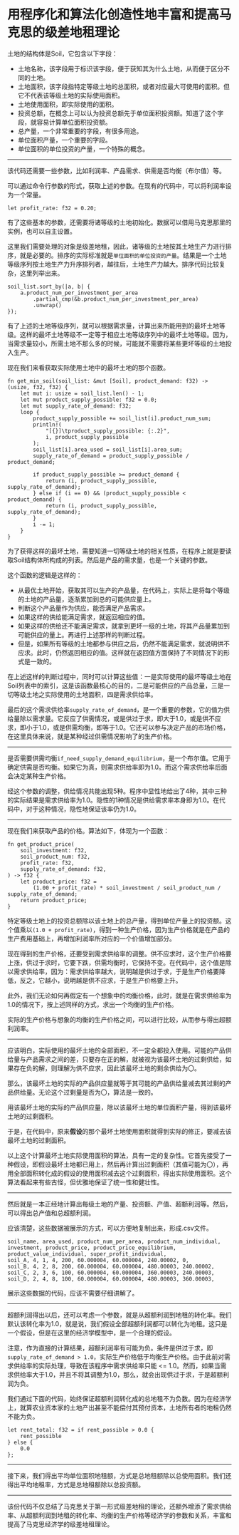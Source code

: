# 用程序化和算法化创造性地丰富和提高马克思的级差地租理论

土地的结构体是Soil，它包含以下字段：

- 土地名称，该字段用于标识该字段，便于获知其为什么土地，从而便于区分不同的土地。
- 土地面积，该字段指特定等级土地的总面积，或者对应最大可使用的面积。但它不代表该等级土地的实际使用面积。
- 土地使用面积，即实际使用的面积。
- 投资总额，在概念上可以认为投资总额先于单位面积投资额。知道了这个字段，就容易计算单位面积投资额。
- 总产量，一个非常重要的字段，有很多用途。
- 单位面积产量，一个重要的字段。
- 单位面积的单位投资的产量，一个特殊的概念。

---

该代码还需要一些参数，比如利润率、产品需求、供需是否均衡（布尔值）等。

可以通过命令行参数的形式，获取上述的参数。在现有的代码中，可以将利润率设为一个常量。

```
let profit_rate: f32 = 0.20;
```

有了这些基本的参数，还需要将诸等级的土地初始化。数据可以借用马克思那里的实例，也可以自主设置。

这里我们需要处理的对象是级差地租，因此，诸等级的土地按其土地生产力进行排序，就是必要的。排序的实际标准就是`单位面积的单位投资的产量`。结果是一个土地等级序列按土地生产力升序排列者，越往后，土地生产力越大。排序代码比较复杂，这里列举出来。

```
soil_list.sort_by(|a, b| {
    a.product_num_per_investment_per_area
        .partial_cmp(&b.product_num_per_investment_per_area)
        .unwrap()
});
```

有了上述的土地等级序列，就可以根据需求量，计算出来所能用到的最坏土地等级。这样的最坏土地等级不一定等于相应土地等级序列中的最坏土地等级。因为，当需求量较小，所需土地不那么多的时候，可能就不需要将某些更坏等级的土地投入生产。

现在我们来看获取实际使用土地中的最坏土地的那个函数。

```
fn get_min_soil(soil_list: &mut [Soil], product_demand: f32) -> (usize, f32, f32) {
    let mut i: usize = soil_list.len() - 1;
    let mut product_supply_possible: f32 = 0.0;
    let mut supply_rate_of_demand: f32;
    loop {
        product_supply_possible += soil_list[i].product_num_sum;
        println!(
            "[{}]\tproduct_supply_possible: {:.2}",
            i, product_supply_possible
        );
        soil_list[i].area_used = soil_list[i].area_sum;
        supply_rate_of_demand = product_supply_possible / product_demand;

        if product_supply_possible >= product_demand {
            return (i, product_supply_possible, supply_rate_of_demand);
        } else if (i == 0) && (product_supply_possible < product_demand) {
            return (i, product_supply_possible, supply_rate_of_demand);
        }
        i -= 1;
    }
}
```

为了获得这样的最坏土地，需要知道一切等级土地的相关性质，在程序上就是要读取Soil结构体所构成的列表。然后是产品的需求量，也是一个关键的参数。

这个函数的逻辑是这样的：

- 从最优土地开始，获取其可以生产的产品量，在代码上，实际上是将每个等级的土地的产品量，逐渐累加到总的可能供应量上。
- 判断这个产品量作为供应，能否满足产品需求。
- 如果这样的供给能满足需求，就返回相应的值。
- 如果这样的供给还不能满足需求，就拿到更坏一级的土地，将其产品量累加到可能供应的量上。再进行上述那样的判断过程。
- 但是，如果所有等级的土地都参与供应之后，仍然不能满足需求，就说明供不应求。此时，仍然返回相应的值。这样就在返回值方面保持了不同情况下的形式是一致的。

在上述这样的判断过程中，同时可以计算这些值：一是实际使用的最坏等级土地在Soil列表中的索引，这是该函数最核心的目的，二是可能供应的产品总量，三是一切等级土地之实际使用的土地面积，四是需求供给率。

最后的这个需求供给率`supply_rate_of_demand`，是一个重要的参数，它的值为供给量除以需求量。它反应了供需情况，或是供过于求，即大于1.0，或是供不应求，即小于1.0，或是供需均衡，即等于1.0。它还可以参与决定产品的市场价格，在这里具体来说，就是某种经过供需情况影响了的生产价格。

---

是否需要供需均衡`if_need_supply_demand_equilibrium`，是一个布尔值。它用于确定供需是否均衡。如果它为真，则需求供给率即为1.0。而这个需求供给率后面会决定某种生产价格。

经这个参数的调整，供给情况共能出现5种。程序中显性地给出了4种，其中三种的实际结果是需求供给率为1.0。隐性的1种情况是供给需求率本身即为1.0。在代码中，对于这种情况，隐性地保证该率仍为1.0。

---

现在我们来获取产品的价格。算法如下，体现为一个函数：

```
fn get_product_price(
    soil_investment: f32,
    soil_product_num: f32,
    profit_rate: f32,
    supply_rate_of_demand: f32,
) -> f32 {
    let product_price: f32 =
        (1.00 + profit_rate) * soil_investment / soil_product_num / supply_rate_of_demand;
    return product_price;
}

```

特定等级土地上的投资总额除以该土地上的总产量，得到单位产量上的投资额。这个值乘以`(1.0 + profit_rate)`，得到一种生产价格，因为生产价格就是在产品的生产费用基础上，再增加利润率所对应的一个价值增加部分。

现在得到的生产价格，还要受到需求供给率的调整。供不应求时，这个生产价格要上涨，供过于求时，它要下跌，供需均衡时，它保持不变。在代码中，这个值是除以需求供给率，因为：需求供给率越大，说明越是供过于求，于是生产价格要降低，反之，它越小，说明越是供不应求，于是生产价格要上升。

此外，我们无论如何再假定有一个想象中的均衡价格，此时，就是在需求供给率为1.0的情况下，按上述同样的方式，求出一个均衡的生产价格。

实际的生产价格与想象的均衡的生产价格之间，可以进行比较，从而参与得出超额利润率。

---

应该明白，实际使用的最坏土地的全部面积，不一定全都投入使用。可能的产品供给量与产品需求之间的差，只要存在正的解，就被视为该最坏土地的过剩供给，如果存在负的解，则理解为供不应求，因此该最坏土地的剩余供给为〇。

那么，该最坏土地的实际的产品供应量就等于其可能的产品供给量减去其过剩的产品供给量。无论这个过剩量是否为〇，算法是一致的。

用该最坏土地的实际的产品供应量，除以该最坏土地的单位面积产量，得到该最坏土地的过剩面积。

于是，在代码中，原来**假设**的那个最坏土地使用面积就得到实际的修正，要减去该最坏土地的过剩面积。

以上这个计算最坏土地实际使用面积的算法，具有一定的复杂性。它首先接受了一种假设，即假设最坏土地都已用上，然后再计算出过剩面积（其值可能为〇），再用全部面积转化成的假设的使用面积减去这个过剩面积，得出实际使用面积。这个算法看起来有些古怪，但优雅地保证了统一性和健壮性。

---

然后就是一本正经地计算出每级土地的产量、投资额、产值、超额利润等。然后，可以得出总产值和总超额利润。

应该清楚，这些数据被展示的方式，可以方便地复制出来，形成.csv文件。

```
soil_name, area_used, product_num_per_area, product_num_individual, investment, product_price, product_price_equilibrium, product_value_individual, super_profit_individual,
soil_A, 4, 1, 4, 200, 60.000004, 60.000004, 240.00002, 0,
soil_B, 4, 2, 8, 200, 60.000004, 60.000004, 480.00003, 240.00002,
soil_C, 2, 3, 6, 100, 60.000004, 60.000004, 360.00003, 240.00003,
soil_D, 2, 4, 8, 100, 60.000004, 60.000004, 480.00003, 360.00003,
```

展示这些数据的代码，应该不需要仔细讲解了。

---

超额利润得出以后，还可以考虑一个参数，就是从超额利润到地租的转化率。我们默认该转化率为1.0，就是说，我们假设全部超额利润都可以转化为地租。这只是一个假设，但是在这里的经济学模型中，是一个合理的假设。

注意，作为直接的计算结果，超额利润率有可能为负。条件是供过于求，即`supply_rate_of_demand > 1.0`，实际生产价格低于均衡生产价格。由于此前对需求供给率的实际处理，导致在该程序中需求供给率只能 <= 1.0。然而，如果当需求供给率大于1.0，并且不将其调整为1.0，那么，就会出现供过于求，于是超额利润为负。

我们通过下面的代码，始终保证超额利润转化成的总地租不为负数。因为在经济学上，就算农业资本家的土地产出甚至不能偿付其预付资本，土地所有者的地租仍然不能为负。

```
let rent_total: f32 = if rent_possible > 0.0 {
    rent_possible
} else {
    0.0
};
```

---

接下来，我们得出平均单位面积地租额，方式是总地租额除以总使用面积。我们还得出平均地租率，方式是总地租额除以总投资额。

---

该份代码不仅总结了马克思关于第一形式级差地租的理论，还额外增添了需求供给率、从超额利润到地租的转化率、均衡的生产价格等经济学的参数和关系，丰富和提高了马克思经济学的级差地租理论。
